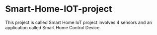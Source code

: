 # Smart-Home-IOT-project
This project is called Smart Home IoT project involves 4 sensors and an application called Smart Home Control Device.
